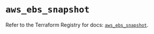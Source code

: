 # `aws_ebs_snapshot`

Refer to the Terraform Registry for docs: [`aws_ebs_snapshot`](https://registry.terraform.io/providers/hashicorp/aws/6.14.0/docs/resources/ebs_snapshot).
